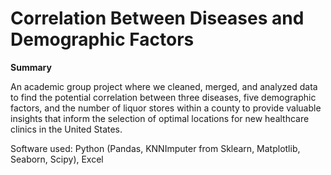 # Correlation Between Diseases and Demographic Factors
**Summary**

An academic group project where we cleaned, merged, and analyzed data to find the potential correlation between three diseases, five demographic factors, and the number of liquor stores within a county to provide valuable insights that inform the selection of optimal locations for new healthcare clinics in the United States.

Software used: Python (Pandas, KNNImputer from Sklearn, Matplotlib, Seaborn, Scipy), Excel
